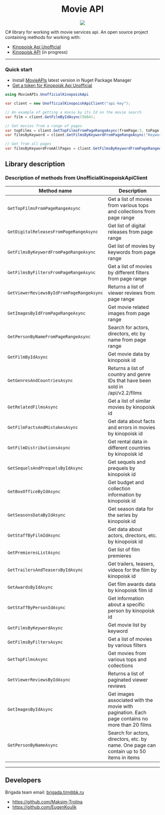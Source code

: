 <h1 align="center">Movie API</h1>

<p align="center">

<img src="https://badges.frapsoft.com/os/v1/open-source.svg?v=103" >
</p>

C# library for working with movie services api.
An open source project containing methods for working with: 

* [Kinopoisk Api Unofficial](https://kinopoiskapiunofficial.tech/documentation/api/)
* [Kinopoisk API](https://kinopoisk.dev/#api) (in progress)


---

### Quick start

* Install [MovieAPIs](https://www.nuget.org/packages/MovieAPIs) latest version in Nuget Package Manager
* [Get a token for Kinopoisk Api Unofficial](https://kinopoiskapiunofficial.tech/profile)

```cs
using MovieAPIs.UnofficialKinopoiskApi

var client = new UnofficialKinopoiskApiClient("api-key");

// An example of getting a movie by its Id on the movie search
var film = client.GetFilmByIdAsync(5664);

// Get movies from a range of pages
var topFilms = client.GetTopFilmsFromPageRangeAsync(fromPage:3, toPage:5);
var filmsByKeyword = client.GetFilmsByKeywordFromPageRangeAsync("Keyword", new Range(1, 4));

// Get from all pages
var filmsByKeywordFromAllPages = client.GetFilmsByKeywordFromPageRangeAsync("Keyword");
```

## Library description

### Description of methods from UnofficialKinopoiskApiClient

|               Method name                 |                               Description                                                       |
|-------------------------------------------|-------------------------------------------------------------------------------------------------|
| `GetTopFilmsFromPageRangeAsync`           | Get a list of movies from various tops and collections from page range                          |
| `GetDigitalReleasesFromPageRangeAsync`    | Get list of digital releases from page range                                                    |
| `GetFilmsByKeywordFromPageRangeAsync`     | Get list of movies by keywords from page range                                                  | 
| `GetFilmsByFiltersFromPageRangeAsync`     | Get a list of movies by different filters from page range                                       |
| `GetViewerReviewsByIdFromPageRangeAsync`  | Returns a list of viewer reviews from page range                                                |
| `GetImagesByIdFromPageRangeAsync`         | Get movie related images from page range                                                        |
| `GetPersonByNameFromPageRangeAsync`       | Search for actors, directors, etc by name from page range                                       |
| `GetFilmByIdAsync`                        | Get movie data by kinopoisk id                                                                  |
| `GetGenresAndCountriesAsync`              | Returns a list of country and genre IDs that have been sold in /api/v2.2/films                  |
| `GetRelatedFilmsAsync`                    | Get a list of similar movies by kinopoisk id                                                    |
| `GetFilmFactsAndMistakesAsync`            | Get data about facts and errors in movies by kinopoisk id                                       |
| `GetFilmDistributionsAsync`               | Get rental data in different countries by kinopoisk id                                          |
| `GetSequelsAndPrequelsByIdAsync`          | Get sequels and prequels by kinopoisk id                                                        |
| `GetBoxOfficeByIdAsync`                   | Get budget and collection information by kinopoisk id                                           |
| `GetSeasonsDataByIdAsync`                 | Get season data for the series by kinopoisk id                                                  |
| `GetStaffByFilmIdAsync`                   | Get data about actors, directors, etc. by kinopoisk id                                          |
| `GetPremieresListAsync`                   | Get list of film premieres                                                                      |
| `GetTrailersAndTeasersByIdAsync`          | Get trailers, teasers, videos for the film by kinopoisk id                                      |
| `GetAwardsByIdAsync`                      | Get film awards data by kinopoisk film id                                                       |
| `GetStaffByPersonIdAsync`                 | Get information about a specific person by kinopoisk id                                         |
| `GetFilmsByKeywordAsync`                  | Get movie list by keyword                                                                       |
| `GetFilmsByFiltersAsync`                  | Get a list of movies by various filters                                                         |
| `GetTopFilmsAsync`                        | Get movies from various tops and collections                                                    |
| `GetViewerReviewsByIdAsync`               | Returns a list of paginated viewer reviews                                                      |
| `GetImagesByIdAsync`                      | Get images associated with the movie with pagination. Each page contains no more than 20 films  |
| `GetPersonByNameAsync`                    | Search for actors, directors, etc. by name. One page can contain up to 50 items in items        |

---

## Developers

Brigada team email: brigada.tim@bk.ru

* https://github.com/Maksim-Trolina
* https://github.com/EugenKoulik
